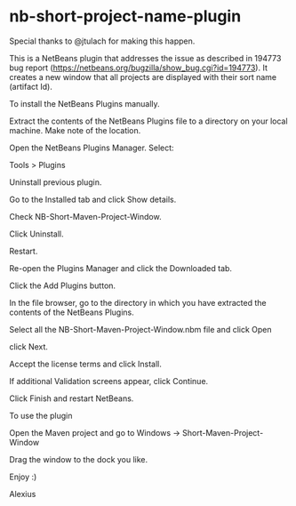 # nb-short-project-name-plugin

Special thanks to @jtulach for making this happen.

This is a NetBeans plugin that addresses the issue as described in 194773 bug report (https://netbeans.org/bugzilla/show_bug.cgi?id=194773). It creates a new window that all projects are displayed with their sort name (artifact Id).

To install the NetBeans Plugins manually.

Extract the contents of the NetBeans Plugins file to a directory on your local machine. Make note of the location.

Open the NetBeans Plugins Manager. Select:

Tools > Plugins

Uninstall previous plugin.

Go to the Installed tab and click Show details.

Check NB-Short-Maven-Project-Window.

Click Uninstall.

Restart.

Re-open the Plugins Manager and click the Downloaded tab.

Click the Add Plugins button.

In the file browser, go to the directory in which you have extracted the contents of the NetBeans Plugins.

Select all the NB-Short-Maven-Project-Window.nbm file and click Open

click Next.

Accept the license terms and click Install.

If additional Validation screens appear, click Continue.

Click Finish and restart NetBeans.

To use the plugin

Open the Maven project and go to Windows -> Short-Maven-Project-Window

Drag the window to the dock you like.

Enjoy :)

Alexius
